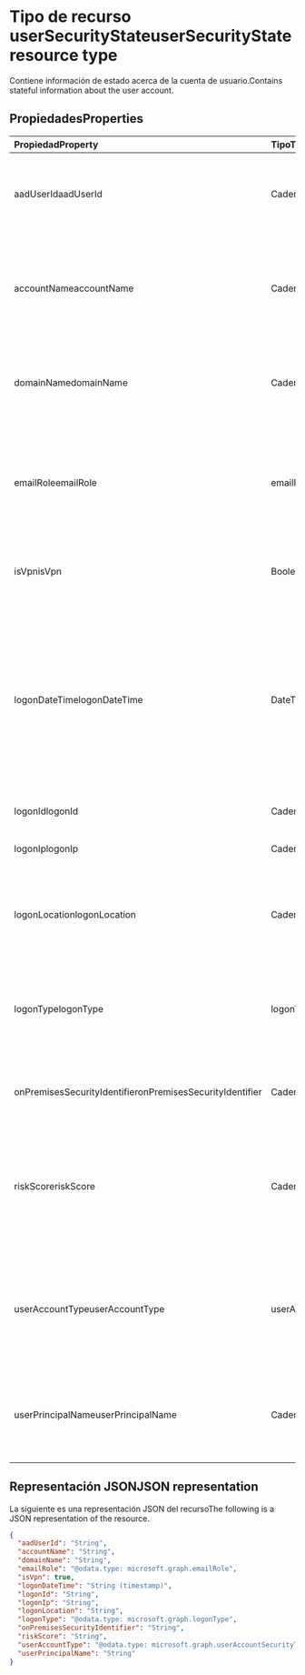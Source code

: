# <a name="usersecuritystate-resource-type"></a><span data-ttu-id="d831b-101">Tipo de recurso userSecurityState</span><span class="sxs-lookup"><span data-stu-id="d831b-101">userSecurityState resource type</span></span>

<span data-ttu-id="d831b-102">Contiene información de estado acerca de la cuenta de usuario.</span><span class="sxs-lookup"><span data-stu-id="d831b-102">Contains stateful information about the user account.</span></span>

## <a name="properties"></a><span data-ttu-id="d831b-103">Propiedades</span><span class="sxs-lookup"><span data-stu-id="d831b-103">Properties</span></span>

| <span data-ttu-id="d831b-104">Propiedad</span><span class="sxs-lookup"><span data-stu-id="d831b-104">Property</span></span>   | <span data-ttu-id="d831b-105">Tipo</span><span class="sxs-lookup"><span data-stu-id="d831b-105">Type</span></span> |<span data-ttu-id="d831b-106">Descripción</span><span class="sxs-lookup"><span data-stu-id="d831b-106">Description</span></span>|
|:---------------|:--------|:----------|
|<span data-ttu-id="d831b-107">aadUserId</span><span class="sxs-lookup"><span data-stu-id="d831b-107">aadUserId</span></span>|<span data-ttu-id="d831b-108">Cadena</span><span class="sxs-lookup"><span data-stu-id="d831b-108">String</span></span>|<span data-ttu-id="d831b-109">Identificador de objeto de usuario (GUID) de AAD: representa la entidad de usuario física/multicuenta.</span><span class="sxs-lookup"><span data-stu-id="d831b-109">AAD User object identifier (GUID) - represents the physical/multi-account user entity.</span></span>|
|<span data-ttu-id="d831b-110">accountName</span><span class="sxs-lookup"><span data-stu-id="d831b-110">accountName</span></span>|<span data-ttu-id="d831b-111">Cadena</span><span class="sxs-lookup"><span data-stu-id="d831b-111">String</span></span>|<span data-ttu-id="d831b-112">Nombre de cuenta de la cuenta de usuario (sin dominio de Active Directory o dominio DNS) - (también denominada `mailNickName`).</span><span class="sxs-lookup"><span data-stu-id="d831b-112">Account name of user account (without Active Directory domain or DNS domain) - (also called `mailNickName`).</span></span>|
|<span data-ttu-id="d831b-113">domainName</span><span class="sxs-lookup"><span data-stu-id="d831b-113">domainName</span></span>|<span data-ttu-id="d831b-114">Cadena</span><span class="sxs-lookup"><span data-stu-id="d831b-114">String</span></span>|<span data-ttu-id="d831b-115">Dominio de NetBIOS o Active Directory de la cuenta de usuario (es decir, el formato dominio\cuenta).</span><span class="sxs-lookup"><span data-stu-id="d831b-115">NetBIOS/Active Directory domain of user account (that is, domain\account format).</span></span>|
|<span data-ttu-id="d831b-116">emailRole</span><span class="sxs-lookup"><span data-stu-id="d831b-116">emailRole</span></span>|<span data-ttu-id="d831b-117">emailRole</span><span class="sxs-lookup"><span data-stu-id="d831b-117">emailRole</span></span>|<span data-ttu-id="d831b-118">Para las alertas relacionadas con el correo electrónico: correo electrónico de una cuenta de usuario 'rol'.</span><span class="sxs-lookup"><span data-stu-id="d831b-118">For email-related alerts - user account's email 'role'.</span></span> <span data-ttu-id="d831b-119">Los valores posibles son: `unknown`, `sender` y `recipient`.</span><span class="sxs-lookup"><span data-stu-id="d831b-119">Possible values are: `unknown`, `sender`, `recipient`.</span></span>|
|<span data-ttu-id="d831b-120">isVpn</span><span class="sxs-lookup"><span data-stu-id="d831b-120">isVpn</span></span>|<span data-ttu-id="d831b-121">Booleano</span><span class="sxs-lookup"><span data-stu-id="d831b-121">Boolean</span></span>|<span data-ttu-id="d831b-122">Indica si el usuario se ha conectado mediante una red privada virtual (VPN).</span><span class="sxs-lookup"><span data-stu-id="d831b-122">Indicates whether the user logged on through a VPN.</span></span>|
|<span data-ttu-id="d831b-123">logonDateTime</span><span class="sxs-lookup"><span data-stu-id="d831b-123">logonDateTime</span></span>|<span data-ttu-id="d831b-124">DateTimeOffset</span><span class="sxs-lookup"><span data-stu-id="d831b-124">DateTimeOffset</span></span>|<span data-ttu-id="d831b-125">Hora del inicio de sesión.</span><span class="sxs-lookup"><span data-stu-id="d831b-125">Time at which the sign-in occurred.</span></span> <span data-ttu-id="d831b-126">El tipo de marca de hora representa la información de fecha y hora con el formato ISO 8601 y está siempre en hora UTC.</span><span class="sxs-lookup"><span data-stu-id="d831b-126">The Timestamp type represents date and time information using ISO 8601 format and is always in UTC time.</span></span> <span data-ttu-id="d831b-127">Por ejemplo, medianoche en la zona horaria UTC del 1 de enero de 2014 sería así: `'2014-01-01T00:00:00Z'`.</span><span class="sxs-lookup"><span data-stu-id="d831b-127">For example, midnight UTC on Jan 1, 2014 would look like this: `'2014-01-01T00:00:00Z'`.</span></span>|
|<span data-ttu-id="d831b-128">logonId</span><span class="sxs-lookup"><span data-stu-id="d831b-128">logonId</span></span>|<span data-ttu-id="d831b-129">Cadena</span><span class="sxs-lookup"><span data-stu-id="d831b-129">String</span></span>|<span data-ttu-id="d831b-130">Id. de usuario de inicio de sesión.</span><span class="sxs-lookup"><span data-stu-id="d831b-130">User sign-in ID.</span></span>|
|<span data-ttu-id="d831b-131">logonIp</span><span class="sxs-lookup"><span data-stu-id="d831b-131">logonIp</span></span>|<span data-ttu-id="d831b-132">Cadena</span><span class="sxs-lookup"><span data-stu-id="d831b-132">String</span></span>|<span data-ttu-id="d831b-133">Dirección IP desde la que se ha originado la solicitud.</span><span class="sxs-lookup"><span data-stu-id="d831b-133">IP Address the sign-in request originated from.</span></span>|
|<span data-ttu-id="d831b-134">logonLocation</span><span class="sxs-lookup"><span data-stu-id="d831b-134">logonLocation</span></span>|<span data-ttu-id="d831b-135">Cadena</span><span class="sxs-lookup"><span data-stu-id="d831b-135">String</span></span>|<span data-ttu-id="d831b-136">Ubicación (mediante asignación de dirección IP) asociada a un evento de inicio de sesión de usuario por parte de este usuario.</span><span class="sxs-lookup"><span data-stu-id="d831b-136">Location (by IP address mapping) associated with a user sign-in event by this user.</span></span>|
|<span data-ttu-id="d831b-137">logonType</span><span class="sxs-lookup"><span data-stu-id="d831b-137">logonType</span></span>|<span data-ttu-id="d831b-138">logonType</span><span class="sxs-lookup"><span data-stu-id="d831b-138">logonType</span></span>|<span data-ttu-id="d831b-139">Método de inicio de sesión de usuario.</span><span class="sxs-lookup"><span data-stu-id="d831b-139">Method of user sign in.</span></span> <span data-ttu-id="d831b-140">Los valores posibles son: `unknown`, `interactive`, `remoteInteractive`, `network`, `batch` y `service`.</span><span class="sxs-lookup"><span data-stu-id="d831b-140">Possible values are: `unknown`, `interactive`, `remoteInteractive`, `network`, `batch`, `service`.</span></span>|
|<span data-ttu-id="d831b-141">onPremisesSecurityIdentifier</span><span class="sxs-lookup"><span data-stu-id="d831b-141">onPremisesSecurityIdentifier</span></span>|<span data-ttu-id="d831b-142">Cadena</span><span class="sxs-lookup"><span data-stu-id="d831b-142">String</span></span>|<span data-ttu-id="d831b-143">Identificador de seguridad (SID) de Active Directory (local) del usuario.</span><span class="sxs-lookup"><span data-stu-id="d831b-143">Active Directory (on-premises) Security Identifier (SID) of the user.</span></span>|
|<span data-ttu-id="d831b-144">riskScore</span><span class="sxs-lookup"><span data-stu-id="d831b-144">riskScore</span></span>|<span data-ttu-id="d831b-145">Cadena</span><span class="sxs-lookup"><span data-stu-id="d831b-145">String</span></span>|<span data-ttu-id="d831b-146">Puntuación de riesgo calculado/generado por el proveedor de la cuenta de usuario.</span><span class="sxs-lookup"><span data-stu-id="d831b-146">Provider-generated/calculated risk score of the user account.</span></span> <span data-ttu-id="d831b-147">Intervalo de valores recomendados de 0 a 1, que equivale a un porcentaje.</span><span class="sxs-lookup"><span data-stu-id="d831b-147">Recommended value range of 0-1, which equates to a percentage.</span></span>|
|<span data-ttu-id="d831b-148">userAccountType</span><span class="sxs-lookup"><span data-stu-id="d831b-148">userAccountType</span></span>|<span data-ttu-id="d831b-149">userAccountSecurityType</span><span class="sxs-lookup"><span data-stu-id="d831b-149">userAccountSecurityType</span></span>|<span data-ttu-id="d831b-150">Tipo de cuenta de usuario (pertenencia a grupo), por definición de Windows.</span><span class="sxs-lookup"><span data-stu-id="d831b-150">User account type (group membership), per Windows definition.</span></span> <span data-ttu-id="d831b-151">Los valores posibles son: `unknown`, `standard`, `power` y `administrator`.</span><span class="sxs-lookup"><span data-stu-id="d831b-151">Possible values are: `unknown`, `standard`, `power`, `administrator`.</span></span>|
|<span data-ttu-id="d831b-152">userPrincipalName</span><span class="sxs-lookup"><span data-stu-id="d831b-152">userPrincipalName</span></span>|<span data-ttu-id="d831b-153">Cadena</span><span class="sxs-lookup"><span data-stu-id="d831b-153">String</span></span>|<span data-ttu-id="d831b-154">Nombre de inicio de sesión de usuario - formato de internet: (nombre de cuenta de usuario) @(nombre de dominio DNS de cuenta de usuario).</span><span class="sxs-lookup"><span data-stu-id="d831b-154">User sign-in name - internet format: (user account name)@(user account DNS domain name).</span></span>|

## <a name="json-representation"></a><span data-ttu-id="d831b-155">Representación JSON</span><span class="sxs-lookup"><span data-stu-id="d831b-155">JSON representation</span></span>

<span data-ttu-id="d831b-156">La siguiente es una representación JSON del recurso</span><span class="sxs-lookup"><span data-stu-id="d831b-156">The following is a JSON representation of the resource.</span></span>

<!-- {
  "blockType": "resource",
  "optionalProperties": [

  ],
  "@odata.type": "microsoft.graph.userSecurityState"
}-->

```json
{
  "aadUserId": "String",
  "accountName": "String",
  "domainName": "String",
  "emailRole": "@odata.type: microsoft.graph.emailRole",
  "isVpn": true,
  "logonDateTime": "String (timestamp)",
  "logonId": "String",
  "logonIp": "String",
  "logonLocation": "String",
  "logonType": "@odata.type: microsoft.graph.logonType",
  "onPremisesSecurityIdentifier": "String",
  "riskScore": "String",
  "userAccountType": "@odata.type: microsoft.graph.userAccountSecurityType",
  "userPrincipalName": "String"
}

```

<!-- uuid: 8fcb5dbc-d5aa-4681-8e31-b001d5168d79
2015-10-25 14:57:30 UTC -->
<!-- {
  "type": "#page.annotation",
  "description": "userSecurityState resource",
  "keywords": "",
  "section": "documentation",
  "tocPath": ""
}-->

